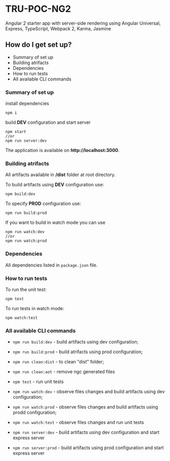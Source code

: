 # TRU-POC-NG2

Angular 2 starter app with server-side rendering using Angular Universal, Express, TypeScript, Webpack 2, Karma, Jasmine

## How do I get set up?

* Summary of set up
* Building atrifacts
* Dependencies
* How to run tests
* All available CLI commands

### Summary of set up

install dependencies

	npm i
	
build **DEV** configuration and start server

	npm start
	//or
	npm run server:dev
	
The application is available on **http://localhost:3000**.
	
### Building atrifacts

All artifacts available in **/dist**	folder at root directory.

To build artifacts using **DEV** configuration use:

	npm build:dev
	
To specify **PROD** configuration use:

	npm run build:prod
		
If you want to build in watch mode you can use

	npm run watch:dev
	//or
	npm run watch:prod
	

### Dependencies

All dependencies listed in `package.json` file.

### How to run tests

To run the unit test:

	npm test
	
To run tests in watch mode:

	npm watch:test	
	
### All available CLI commands

* `npm run build:dev` - build artifacts using dev configuration;

* `npm run build:prod` - build atrifacts using prod configuration;

* `npm run clean:dist` - to clean "dist" folder;

* `npm run clean:aot` - remove ngc generated files 

* `npm test` - run unit tests

* `npm run watch:dev` - observe files changes and build artifacts using dev configuration;

* `npm run watch:prod` - observe files changes and build artifacts using prodd configuration;

* `npm run watch:test` - observe files changes and run unit tests

* `npm run server:dev` - build artifacts using dev configuration and start express server

* `npm run server:prod` - build artifacts using prod configuration and start express server
	
